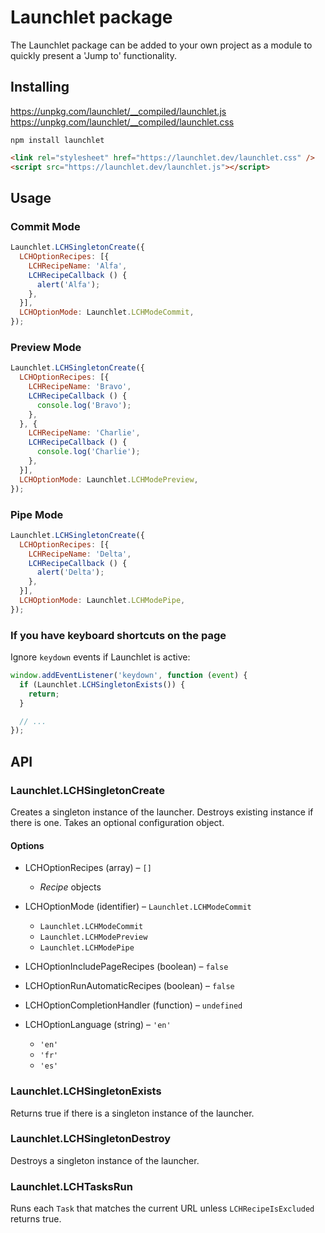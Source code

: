 # Launchlet package

The Launchlet package can be added to your own project as a module to quickly present a 'Jump to' functionality.

## Installing

https://unpkg.com/launchlet/__compiled/launchlet.js
https://unpkg.com/launchlet/__compiled/launchlet.css

```
npm install launchlet
```

```html
<link rel="stylesheet" href="https://launchlet.dev/launchlet.css" />
<script src="https://launchlet.dev/launchlet.js"></script>

```

## Usage

### Commit Mode

```javascript
Launchlet.LCHSingletonCreate({
  LCHOptionRecipes: [{
    LCHRecipeName: 'Alfa',
    LCHRecipeCallback () {
      alert('Alfa');
    },
  }],
  LCHOptionMode: Launchlet.LCHModeCommit,
});
```

### Preview Mode

```javascript
Launchlet.LCHSingletonCreate({
  LCHOptionRecipes: [{
    LCHRecipeName: 'Bravo',
    LCHRecipeCallback () {
      console.log('Bravo');
    },
  }, {
    LCHRecipeName: 'Charlie',
    LCHRecipeCallback () {
      console.log('Charlie');
    },
  }],
  LCHOptionMode: Launchlet.LCHModePreview,
});
```

### Pipe Mode

```javascript
Launchlet.LCHSingletonCreate({
  LCHOptionRecipes: [{
    LCHRecipeName: 'Delta',
    LCHRecipeCallback () {
      alert('Delta');
    },
  }],
  LCHOptionMode: Launchlet.LCHModePipe,
});
```

### If you have keyboard shortcuts on the page

Ignore `keydown` events if Launchlet is active:

```javascript
window.addEventListener('keydown', function (event) {
  if (Launchlet.LCHSingletonExists()) {
    return;
  }

  // ...
});
```

## API

### Launchlet.LCHSingletonCreate

Creates a singleton instance of the launcher. Destroys existing instance if there is one. Takes an optional configuration object.

#### Options

- LCHOptionRecipes (array) – `[]`
    - *Recipe* objects

- LCHOptionMode (identifier) – `Launchlet.LCHModeCommit`
    - `Launchlet.LCHModeCommit`
    - `Launchlet.LCHModePreview`
    - `Launchlet.LCHModePipe`

- LCHOptionIncludePageRecipes (boolean) – `false`

- LCHOptionRunAutomaticRecipes (boolean) – `false`

- LCHOptionCompletionHandler (function) – `undefined`

- LCHOptionLanguage (string) – `'en'`
    - `'en'`
    - `'fr'`
    - `'es'`

### Launchlet.LCHSingletonExists

Returns true if there is a singleton instance of the launcher.

### Launchlet.LCHSingletonDestroy

Destroys a singleton instance of the launcher.

### Launchlet.LCHTasksRun

Runs each `Task` that matches the current URL unless `LCHRecipeIsExcluded` returns true.
